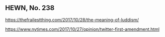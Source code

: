 ## HEWN, No. 238

https://thefrailestthing.com/2017/10/28/the-meaning-of-luddism/

https://www.nytimes.com/2017/10/27/opinion/twitter-first-amendment.html
